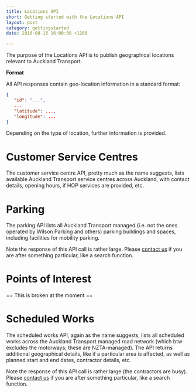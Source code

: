 ```yaml
---
title: Locations API
short: Getting started with the Locations API
layout: post
category: gettingstarted
date: 2016-08-15 16:00:00 +1200

---
```


The purpose of the Locations API is to publish geographical locations relevant to Auckland Transport.

**Format**

All API responses contain geo-location information in a standard format:

```json
{
   "id": "...",
   ...
   "latitude": ...,
   "longitude": ...
}
```

Depending on the type of location, further information is provided.

# Customer Service Centres

The customer service centre API, pretty much as the name suggests, lists available Auckland Transport service centres across Auckland, with contact details, opening hours, if HOP services are provided, etc.

# Parking

The parking API lists all Auckland Transport managed (i.e. not the ones operated by Wilson Parking and others) parking buildings and spaces, including facilities for mobility parking.

Note the response of this API call is rather large. Please [contact us]() if you are after something particular, like a search function.

# Points of Interest

== This is broken at the moment ==

# Scheduled Works

The scheduled works API, again as the name suggests, lists all scheduled works across the Auckland Transport managed road network (which btw excludes the motorways; these are NZTA-managed). The API returns additional geographical details, like if a particular area is affected, as well as planned start and end dates, contractor details, etc.

Note the response of this API call is rather large (the contractors are busy). Please [contact us]() if you are after something particular, like a search function.
